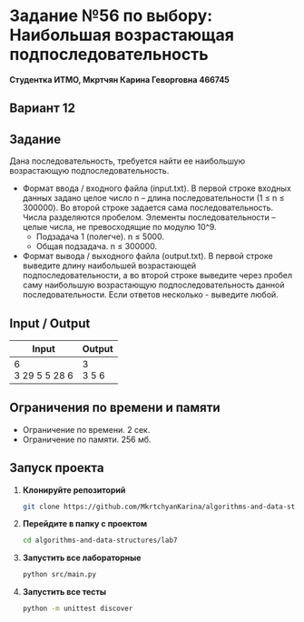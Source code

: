 # Задание №56 по выбору: Наибольшая возрастающая подпоследовательность
**Студентка ИТМО,  Мкртчян Карина Геворговна  466745**  

## Вариант 12

## Задание 
Дана последовательность, требуется найти ее наибольшую возрастающую подпоследовательность.
- Формат ввода / входного файла (input.txt). В первой строке входных
данных задано целое число n – длина последовательности (1 ≤ n ≤ 300000).
Во второй строке задается сама последовательность. Числа разделяются
пробелом. Элементы последовательности – целые числа, не превосходящие по модулю
10^9.
  - Подзадача 1 (полегче). n ≤ 5000. 
  - Общая подзадача. n ≤ 300000.
- Формат вывода / выходного файла (output.txt). В первой строке выведите длину наибольшей возрастающей подпоследовательности, а во второй
строке выведите через пробел саму наибольшую возрастающую подпоследовательность данной последовательности. Если ответов несколько - выведите
любой.

## Input / Output 

| Input                 | Output        |
|-----------------------|---------------|
| 6 <br/> 3 29 5 5 28 6 | 3 <br/> 3 5 6 |
## Ограничения по времени и памяти

- Ограничение по времени. 2 сек.
- Ограничение по памяти. 256 мб.


## Запуск проекта
1. **Клонируйте репозиторий**
   ```bash
   git clone https://github.com/MkrtchyanKarina/algorithms-and-data-structures.git
   ```
2. **Перейдите в папку с проектом**
   ```bash
   cd algorithms-and-data-structures/lab7
   ```
3. **Запустить все лабораторные**
    ```bash
   python src/main.py
   ```
4. **Запустить все тесты**
    ```bash
   python -m unittest discover
   ```